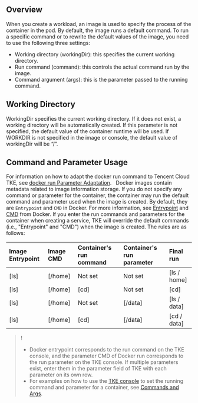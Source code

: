 ## Overview

When you create a workload, an image is used to specify the process of the container in the pod. By default, the image runs a default command. To run a specific command or to rewrite the default values of the image, you need to use the following three settings:
- Working directory (workingDir): this specifies the current working directory.
- Run command (command): this controls the actual command run by the image.
- Command argument (args): this is the parameter passed to the running command.

## Working Directory

WorkingDir specifies the current working directory. If it does not exist, a working directory will be automatically created. If this parameter is not specified, the default value of the container runtime will be used. If WORKDIR is not specified in the image or console, the default value of workingDir will be “/”.

## Command and Parameter Usage

For information on how to adapt the docker run command to Tencent Cloud TKE, see [docker run Parameter Adaptation](https://intl.cloud.tencent.com/document/product/457/9883).
 
Docker images contain metadata related to image information storage. If you do not specify any command or parameter for the container, the container may run the default command and parameter used when the image is created. By default, they are `Entrypoint` and `CMD` in Docker. For more information, see [Entrypoint](https://docs.docker.com/engine/reference/builder/#/entrypoint) and [CMD](https://docs.docker.com/engine/reference/builder/#/cmd) from Docker.
If you enter the run commands and parameters for the container when creating a service, TKE will override the default commands (i.e., "Entrypoint" and "CMD") when the image is created. The rules are as follows:

| Image Entrypoint | Image CMD | Container's run command | Container's run parameter | Final run |
| :-------- | :--------| :------ | :-------- | :------ |
| [ls] | [/home]| Not set | Not set |[ls / home] |
| [ls] | [/home]| [cd] | Not set | [cd] |
| [ls] | [/home]| Not set |[/data] |[ls / data] |
| [ls] | [/home]| [cd] |[/data] |[cd / data] |

> !
>- Docker entrypoint corresponds to the run command on the TKE console, and the parameter CMD of Docker run corresponds to the run parameter on the TKE console. If multiple parameters exist, enter them in the parameter field of TKE with each parameter on its own row.
>- For examples on how to use the [TKE console](https://console.cloud.tencent.com/tke2) to set the running command and parameter for a container, see [Commands and Args](https://intl.cloud.tencent.com/document/product/457/9883#command-.E5.92.8C-args). 
